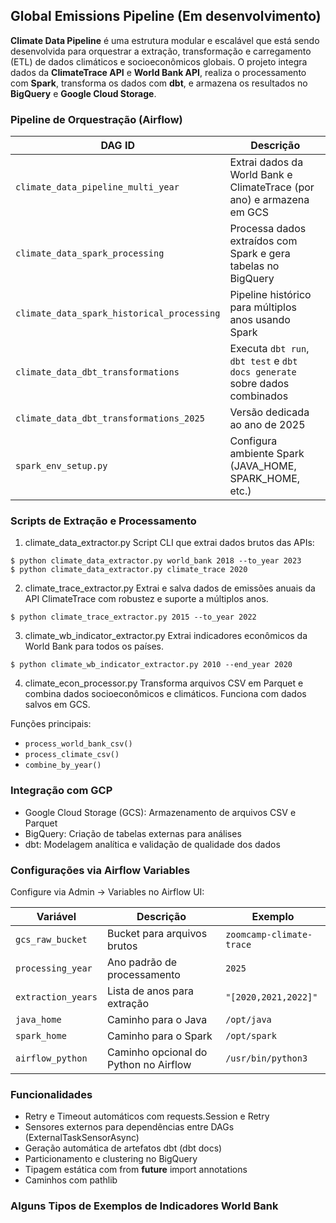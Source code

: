 ## Global Emissions Pipeline (Em desenvolvimento)

**Climate Data Pipeline** é uma estrutura modular e escalável que está sendo desenvolvida para orquestrar a extração, transformação e carregamento (ETL) de dados climáticos e socioeconômicos globais. O projeto integra dados da **ClimateTrace API** e **World Bank API**, realiza o processamento com **Spark**, transforma os dados com **dbt**, e armazena os resultados no **BigQuery** e **Google Cloud Storage**.

### Pipeline de Orquestração (Airflow)

| DAG ID                                     | Descrição                                                                  |
| ------------------------------------------ | -------------------------------------------------------------------------- |
| `climate_data_pipeline_multi_year`         | Extrai dados da World Bank e ClimateTrace (por ano) e armazena em GCS      |
| `climate_data_spark_processing`            | Processa dados extraídos com Spark e gera tabelas no BigQuery              |
| `climate_data_spark_historical_processing` | Pipeline histórico para múltiplos anos usando Spark                        |
| `climate_data_dbt_transformations`         | Executa `dbt run`, `dbt test` e `dbt docs generate` sobre dados combinados |
| `climate_data_dbt_transformations_2025`    | Versão dedicada ao ano de 2025                                             |
| `spark_env_setup.py`                       | Configura ambiente Spark (JAVA\_HOME, SPARK\_HOME, etc.)                   |

### Scripts de Extração e Processamento

1. climate_data_extractor.py
Script CLI que extrai dados brutos das APIs:
```
$ python climate_data_extractor.py world_bank 2018 --to_year 2023
$ python climate_data_extractor.py climate_trace 2020
```

2. climate_trace_extractor.py
Extrai e salva dados de emissões anuais da API ClimateTrace com robustez e suporte a múltiplos anos.
```
$ python climate_trace_extractor.py 2015 --to_year 2022
```

3. climate_wb_indicator_extractor.py
Extrai indicadores econômicos da World Bank para todos os países.
```
$ python climate_wb_indicator_extractor.py 2010 --end_year 2020
```

4. climate_econ_processor.py
Transforma arquivos CSV em Parquet e combina dados socioeconômicos e climáticos. Funciona com dados salvos em GCS.

Funções principais:
- `process_world_bank_csv()`
- `process_climate_csv()`
- `combine_by_year()`

### Integração com GCP

- Google Cloud Storage (GCS): Armazenamento de arquivos CSV e Parquet
- BigQuery: Criação de tabelas externas para análises
- dbt: Modelagem analítica e validação de qualidade dos dados

### Configurações via Airflow Variables

Configure via Admin → Variables no Airflow UI:

| Variável           | Descrição                             | Exemplo                  |
| ------------------ | ------------------------------------- | ------------------------ |
| `gcs_raw_bucket`   | Bucket para arquivos brutos           | `zoomcamp-climate-trace` |
| `processing_year`  | Ano padrão de processamento           | `2025`                   |
| `extraction_years` | Lista de anos para extração           | `"[2020,2021,2022]"`     |
| `java_home`        | Caminho para o Java                   | `/opt/java`              |
| `spark_home`       | Caminho para o Spark                  | `/opt/spark`             |
| `airflow_python`   | Caminho opcional do Python no Airflow | `/usr/bin/python3`       |

### Funcionalidades 

- Retry e Timeout automáticos com requests.Session e Retry
- Sensores externos para dependências entre DAGs (ExternalTaskSensorAsync)
- Geração automática de artefatos dbt (dbt docs)
- Particionamento e clustering no BigQuery
- Tipagem estática com from __future__ import annotations
- Caminhos com pathlib

### Alguns Tipos de Exemplos de Indicadores World Bank










  
